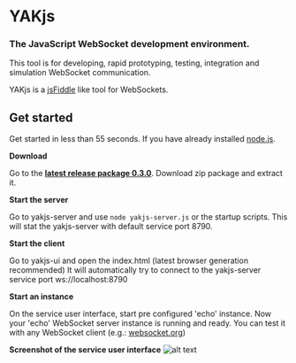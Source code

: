 # YAKjs
### The JavaScript WebSocket development environment.

This tool is for developing, rapid prototyping, testing, integration and simulation WebSocket communication.

YAKjs is a [jsFiddle](http://jsfiddle.net/) like tool for WebSockets.   

## Get started

Get started in less than 55 seconds. If you have already installed [node.js](http://nodejs.org/).

**Download**

Go to the **[latest release package 0.3.0](https://github.com/cobuChris/yak-js/releases)**.
Download zip package and extract it.


**Start the server**

Go to yakjs-server and use ``` node yakjs-server.js ``` or the startup scripts.
This will stat the yakjs-server with default service port 8790.


**Start the client**

Go to yakjs-ui and open the index.html (latest browser generation recommended)
It will automatically try to connect to the yakjs-server service port ws://localhost:8790


**Start an instance**

On the service user interface, start pre configured 'echo' instance.
Now your 'echo' WebSocket server instance is running and ready. 
You can test it with any WebSocket client (e.g.: [websocket.org](http://www.websocket.org/echo.html))

**Screenshot of the service user interface**
![alt text](https://raw.github.com/cobuChris/yak-js/master/yakjs-ui/doc/screenshot-v0.3.0-02.png "screenshot")
